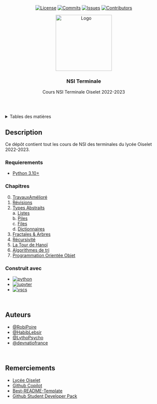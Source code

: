 <a name="readme-top"></a>

<br />
<div align="center">

[![License][license-shield]][license-url]
[![Commits][commits-shield]][commits-url]
[![Issues][issues-shield]][issues-url]
[![Contributors][contributors-shield]][contributors-url]

  <a href="https://lycee-oiselet.fr">
    <img src="https://lycee-oiselet.fr/images/logo/oiselet-transparent.png" alt="Logo" width="180" height="180">
  </a>

<h3 align="center">NSI Terminale</h3>

  <p align="center">
    Cours NSI Terminale Oiselet 2022-2023
  </p>
</div>

<br/><br/>

<details>
  <summary>Tables des matières</summary>
  <ol>
    <li>
      <a href="#description">Description</a>
      <ul>
        <li><a href="#requierements">Requierements</a></li>
      </ul>
      <ul>
        <li><a href="#chapitres">Chapitres</a></li>
      </ul>
      <ul>
        <li><a href="#construit-avec">Construit avec</a></li>
      </ul>
    </li>
    <li><a href="#auteurs">Auteurs</a></li>
    <li><a href="#remerciements">Remerciements</a></li>

  </ol>
</details>

<!-- ABOUT THE PROJECT -->

## Description

Ce dépôt contient tout les cours de NSI des terminales du lycée Oiselet 2022-2023.
<br/>

### Requierements

-   [Python 3.10+](https://peps.python.org/pep-0619/)

### Chapitres

0. [TravauxAmélioré](https://github.com/RobiPoire/NSI-Terminale/blob/main/C0_Améliorations)
1. [Révisions](https://github.com/RobiPoire/NSI-Terminale/blob/main/C1_Révisions)
2. [Types Abstraits](https://github.com/RobiPoire/NSI-Terminale/blob/main/C2_Types_Abstraits) <br>
   a. [Listes](https://github.com/RobiPoire/NSI-Terminale/blob/main/C2_Types_Abstraits/Listes) <br>
   b. [Piles](https://github.com/RobiPoire/NSI-Terminale/blob/main/C2_Types_Abstraits/Piles) <br>
   c. [Files](https://github.com/RobiPoire/NSI-Terminale/blob/main/C2_Types_Abstraits/Files) <br>
   d. [Dictionnaires](https://github.com/RobiPoire/NSI-Terminale/blob/main/C2_Types_Abstraits/Dictionnaires) <br>
3. [Fractales & Arbres](https://github.com/RobiPoire/NSI-Terminale/blob/main/C3_Fractales_Arbres) <br>
4. [Récursivité](https://github.com/RobiPoire/NSI-Terminale/blob/main/C4_Récursivité) <br>
5. [La Tour de Hanoï](https://github.com/RobiPoire/NSI-Terminale/blob/main/C5_La_tour_de_Hanoi) <br>
6. [Algorithmes de tri](https://github.com/RobiPoire/NSI-Terminale/blob/main/C6_Algorithmes_Tri) <br>
7. [Programmation Orientée Objet](https://github.com/RobiPoire/NSI-Terminale/tree/main/C7_La_prog_orientee_objet)


### Construit avec

-   [![python][python]][python-url]
-   [![jupyter][jupyter]][jupyter-url]
-   [![vscs][vscs]][vscs-url]

<br/>

## Auteurs

-   [@RobiPoire](https://github.com/RobiPoire)
-   [@HabibLebsir](https://github.com/HabibLebsir)
-   [@LythoPsycho](https://github.com/LythoPsycho)
-   [@devnatiofrance](https://github.com/devnatiofrance)

<br/>

## Remerciements

-   [Lycée Oiselet](https://lycee-oiselet.fr)
-   [Github Copilot](https://copilot.github.com)
-   [Best-README-Template](https://github.com/othneildrew/Best-README-Template)
-   [Github Student Developer Pack](https://education.github.com/pack)

<!-- MARKDOWN LINKS & IMAGES -->

[python]: https://img.shields.io/badge/Python-14354C?style=for-the-badge&logo=python&logoColor=white
[python-url]: https://www.python.org/
[vscs]: https://img.shields.io/badge/Visual%20Studio%20Code-007ACC?style=for-the-badge&logo=visual-studio-code&logoColor=white
[vscs-url]: https://code.visualstudio.com/
[jupyter]: https://img.shields.io/badge/Jupyter-F37626?style=for-the-badge&logo=jupyter&logoColor=white
[jupyter-url]: https://jupyter.org/
[license-shield]: https://img.shields.io/github/license/RobiPoire/NSI-Terminale.svg?style=for-the-badge
[license-url]: https://github.com/RobiPoire/NSI-Terminale/blob/main/LICENSE
[commits-shield]: https://img.shields.io/github/last-commit/RobiPoire/NSI-Terminale?style=for-the-badge
[commits-url]: https://github.com/RobiPoire/NSI-Terminale/commits/main
[issues-shield]: https://img.shields.io/github/issues/RobiPoire/NSI-Terminale?style=for-the-badge
[issues-url]: https://github.com/RobiPoire/NSI-Terminale/issues
[contributors-shield]: https://img.shields.io/github/contributors/RobiPoire/NSI-Terminale?style=for-the-badge
[contributors-url]: https://github.com/RobiPoire/NSI-Terminale/graphs/contributors
